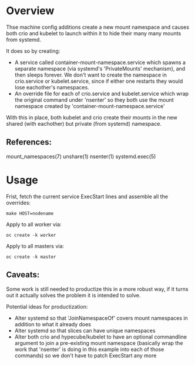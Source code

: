 # Overview

Thse machine config additions create a new mount namespace and causes both crio and kubelet to launch within it to hide their many many mounts from systemd.

It does so by creating:
 - A service called container-mount-namespace.service which spawns a separate namespace (via systemd's 'PrivateMounts' mechanism), and then sleeps forever.  We don't want to create the namespace in crio.service or kubelet.service, since if either one restarts they would lose eachother's namespaces.
 - An override file for each of crio.service and kubelet.service which wrap the original command under 'nsenter' so they both use the mount namespace created by 'container-mount-namespace.service'

With this in place, both kubelet and crio create their mounts in the new shared (with eachother) but private (from systemd) namespace.

## References:

mount_namespaces(7) unshare(1) nsenter(1) systemd.exec(5)

# Usage

Frist, fetch the current service ExecStart lines and assemble all the overrides:

    make HOST=nodename

Apply to all worker via:

    oc create -k worker

Apply to all masters via:

    oc create -k master

## Caveats:

Some work is still needed to productize this in a more robust way, if it turns out it actually solves the problem it is intended to solve.

Potential ideas for productization:
 - Alter systemd so that 'JoinNamespaceOf' covers mount namespaces in addition to what it already does
 - Alter systemd so that slices can have unique namespaces
 - Alter both crio and hypecube/kubelet to have an optional commandline argument to join a pre-existing mount namespace (basically wrap the work that 'nsenter' is doing in this example into each of those commands) so we don't have to patch ExecStart any more

